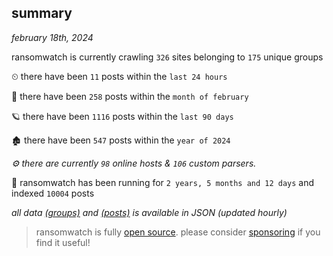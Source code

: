 
## summary
_february 18th, 2024_

ransomwatch is currently crawling `326` sites belonging to `175` unique groups

⏲ there have been `11` posts within the `last 24 hours`

🦈 there have been `258` posts within the `month of february`

🪐 there have been `1116` posts within the `last 90 days`

🏚 there have been `547` posts within the `year of 2024`

_⚙️ there are currently `98` online hosts & `106` custom parsers._

🦕 ransomwatch has been running for `2 years, 5 months and 12 days` and indexed `10004` posts

_all data  [(groups)](http://ransomwhat.telemetry.ltd/groups) and [(posts)](http://ransomwhat.telemetry.ltd/posts) is available in JSON (updated hourly)_

> ransomwatch is fully [open source](https://github.com/joshhighet/ransomwatch#ransomwatch--). please consider [sponsoring](https://github.com/sponsors/joshhighet) if you find it useful!
